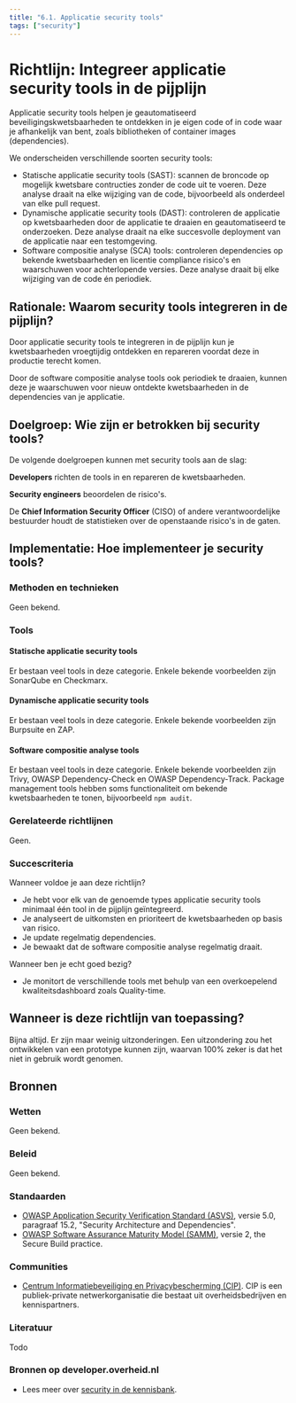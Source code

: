 ```yaml
---
title: "6.1. Applicatie security tools"
tags: ["security"]
---
```


# Richtlijn: Integreer applicatie security tools in de pijplijn

Applicatie security tools helpen je geautomatiseerd beveiligingskwetsbaarheden te ontdekken in je eigen code of in code waar je afhankelijk van bent, zoals bibliotheken of container images (dependencies).

We onderscheiden verschillende soorten security tools:

- Statische applicatie security tools (SAST): scannen de broncode op mogelijk kwetsbare contructies zonder de code uit te voeren. Deze analyse draait na elke wijziging van de code, bijvoorbeeld als onderdeel van elke pull request.
- Dynamische applicatie security tools (DAST): controleren de applicatie op kwetsbaarheden door de applicatie te draaien en geautomatiseerd te onderzoeken. Deze analyse draait na elke succesvolle deployment van de applicatie naar een testomgeving.
- Software compositie analyse (SCA) tools: controleren dependencies op bekende kwetsbaarheden en licentie compliance risico's en waarschuwen voor achterlopende versies. Deze analyse draait bij elke wijziging van de code én periodiek.

## Rationale: Waarom security tools integreren in de pijplijn?

Door applicatie security tools te integreren in de pijplijn kun je kwetsbaarheden vroegtijdig ontdekken en repareren voordat deze in productie terecht komen.

Door de software compositie analyse tools ook periodiek te draaien, kunnen deze je waarschuwen voor nieuw ontdekte kwetsbaarheden in de dependencies van je applicatie.

## Doelgroep: Wie zijn er betrokken bij security tools?

De volgende doelgroepen kunnen met security tools aan de slag:

**Developers** richten de tools in en repareren de kwetsbaarheden.

**Security engineers** beoordelen de risico's.

De **Chief Information Security Officer** (CISO) of andere verantwoordelijke bestuurder houdt de statistieken over de openstaande risico's in de gaten.

## Implementatie: Hoe implementeer je security tools?

### Methoden en technieken

Geen bekend.

### Tools

#### Statische applicatie security tools

Er bestaan veel tools in deze categorie. Enkele bekende voorbeelden zijn SonarQube en Checkmarx.

#### Dynamische applicatie security tools

Er bestaan veel tools in deze categorie. Enkele bekende voorbeelden zijn Burpsuite en ZAP.

#### Software compositie analyse tools

Er bestaan veel tools in deze categorie. Enkele bekende voorbeelden zijn Trivy, OWASP Dependency-Check en OWASP Dependency-Track. Package management tools hebben soms functionaliteit om bekende kwetsbaarheden te tonen, bijvoorbeeld `npm audit`.

### Gerelateerde richtlijnen

Geen.

### Succescriteria

Wanneer voldoe je aan deze richtlijn?

- Je hebt voor elk van de genoemde types applicatie security tools minimaal één tool in de pijplijn geïntegreerd.
- Je analyseert de uitkomsten en prioriteert de kwetsbaarheden op basis van risico.
- Je update regelmatig dependencies.
- Je bewaakt dat de software compositie analyse regelmatig draait.

Wanneer ben je echt goed bezig?

- Je monitort de verschillende tools met behulp van een overkoepelend kwaliteitsdashboard zoals Quality-time.

## Wanneer is deze richtlijn van toepassing?

Bijna altijd. Er zijn maar weinig uitzonderingen. Een uitzondering zou het ontwikkelen van een prototype kunnen zijn, waarvan 100% zeker is dat het niet in gebruik wordt genomen.

## Bronnen

### Wetten

Geen bekend.

### Beleid

Geen bekend.

### Standaarden

- [OWASP Application Security Verification Standard (ASVS)](https://github.com/OWASP/ASVS), versie 5.0, paragraaf 15.2, "Security Architecture and Dependencies".
- [OWASP Software Assurance Maturity Model (SAMM)](https://owaspsamm.org), versie 2, the Secure Build practice.

### Communities

- [Centrum Informatiebeveiliging en Privacybescherming (CIP)](https://www.cip-overheid.nl/). CIP is een publiek-private netwerkorganisatie die bestaat uit overheidsbedrijven en kennispartners.

### Literatuur

Todo

### Bronnen op developer.overheid.nl

- Lees meer over [security in de kennisbank](https://developer.overheid.nl/kennisbank/security/).
